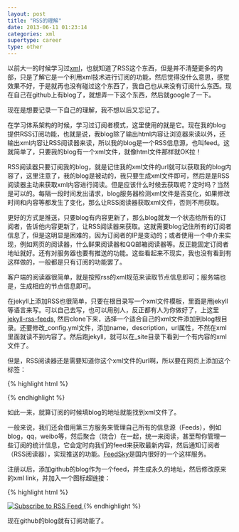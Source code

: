 ```yaml
---
layout: post
title: "RSS的理解"
date: 2013-06-11 01:23:14
categories: xml
supertype: career
type: other
---
```


以前大一的时候学习过[xml](http://zhgeaits.me/xml/2011/05/07/xml-study-notes.html)，也就知道了RSS这个东西，但是并不清楚更多的内部，只是了解它是一个利用xml技术进行订阅的功能，然后觉得没什么意思，感觉效果不好，于是就再也没有碰过这个东西了，我自己也从来没有订阅什么东西。现在自己在github上有blog了，就想弄一下这个东西，然后就google了一下。

现在是想要记录一下自己的理解，我不想以后又忘记了。

在学习体系架构的时候，学习过订阅者模式，这里使用的就是它。现在我的blog提供RSS订阅功能，也就是说，我blog除了输出html内容让浏览器来读以外，还输出xml内容让RSS阅读器来读，所以我的blog是一个RSS信息源，也叫feed。这就简单了，只要我的blog有一个xml文件，就像html文件那样就OK拉！

RSS阅读器只要订阅我的blog，就是记住我的xml文件的url就可以获取我的blog内容了，这里注意了，我的blog是被动的，我只要生成xml文件即可，然后是是RSS阅读器主动来获取xml内容进行阅读。但是应该什么时候去获取呢？定时吗？当然是可以的。每隔一段时间发出请求，blog服务器检测xml文件是否变化，如果修改时间和内容等都发生了变化，那么让RSS阅读器获取xml文件，否则不用获取。

更好的方式是推送，只要blog有内容更新了，那么blog就发一个状态给所有的订阅者，告诉他内容更新了，让RSS阅读器来获取。这就需要blog记住所有的订阅者信息了，但是这明显是困难的，因为订阅者的IP是变动的；或者使用一个中介来实现，例如网页的阅读器，什么鲜果阅读器和QQ邮箱阅读器等。反正能固定订阅者地址就好。还有对服务器也要有推送的功能。这些看起来不现实，我也没有看到有这样做的，一般都是只有订阅的功能罢了。

客户端的阅读器很简单，就是按照rss的xml规范来读取节点信息即可；服务端也是，生成相应的节点信息即可。

在jekyll上添加RSS也很简单，只要在根目录写一个xml文件模板，里面是用jekyll等语言来写。可以自己去写，也可以用别人，反正都有人为你做好了，上这里[jekyll-rss-feeds], 然后clone下来，选择一个适合自己的xml文件添加到blog根目录。还要修改_config.yml文件，添加name，description，url属性，不然在xml里面就读不到内容了。然后跑jekyll，就可以在_site目录下看到一个有内容的xml文件了。

但是，RSS阅读器还是需要知道你这个xml文件的url啊，所以要在网页上添加这个标签：

{% highlight html %}
<link rel="alternate" type="application/rss+xml" title="{{ site\.name }}" href="{{ site\.url }}/feed.xml">
{% endhighlight %}

如此一来，就算订阅的时候填blog的地址就能找到xml文件了。

一般来说，我们还会借用第三方服务来管理自己所有的信息源（Feeds），例如blog，qq，weibo等，然后聚合（烧合）在一起，统一来阅读，甚至帮你管理一些订阅的统计信息，它会定时向我们的feed来获取最新内容，然后通知订阅者（RSS阅读器），实现推送的功能。[FeedSky]是国内很好的一个这样服务。

注册以后，添加github的blog作为一个feed，并生成永久的地址，然后修改原来的xml link，并加入一个图标超链接：

{% highlight html %}
<link rel="alternate" type="application/atom+xml" title="{{ site.name }}" href="http://feed.feedsky.com/zhgeaits">
<a id="subscribe" href="http://feed.feedsky.com/zhgeaits">
	<img src="/image/rss.png" alt="Subscribe to RSS Feed" id="rsspic"/>
</a>
{% endhighlight %}

现在github的blog就有订阅功能了。

[jekyll-rss-feeds]: https://github.com/snaptortoise/jekyll-rss-feeds
[FeedSky]: www.feedsky.com

